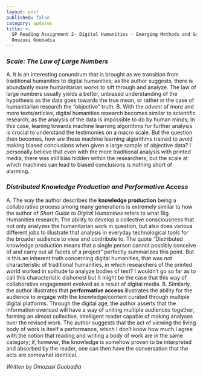 ```yaml
---
layout: post
published: false
category: updates
title: >-
  SP Reading Assignment 2- Digital Humanities - Emerging Methods and Genres by
  Omozusi Guobadia
---
```

### _Scale: The Law of Large Numbers_
A. It is an interesting conundrum that is brought as we transition from traditional humanities to digital humanities; as the author suggests, there is abundantly more humanitarian works to sift through and analyze. The law of large numbers usually yields a better, unbiased understanding of the hypothesis as the data goes towards the true mean, or rather in the case of humanitarian research the “objective” truth.
B. With the advent of more and more texts/articles, digital humanities research becomes similar to scientific research, as the analysis of the data is impossible to do by human minds; In this case, leaning towards machine learning algorithms for further analysis is crucial to understand the testimonies on a macro scale. But the question then becomes, how are these machine learning algorithms trained to avoid making biased conclusions when given a large sample of objective data? I personally believe that even with the more traditional analysis with printed media, there was still bias hidden within the researchers; but the scale at which machines can lead to biased conclusions is nothing short of alarming. 

### _Distributed Knowledge Production and Performative Access_
A. The way the author describes the **knowledge production** being a collaborative process among many generations is extremely similar to how the author of _Short Guide to Digital Humanities_ refers to what Big Humanities research; The ability to develop a collective consciousness that not only analyzes the humanitarian work in question, but also does various different jobs to illustrate that analysis in everyday technological tools for the broader audience to view and contribute to. The quote “Distributed knowledge production means that a single person cannot possibly conceive of and carry out all facets of a project” perfectly summarizes this point. But is this an inherent truth concerning digital humanities, that was not characteristic of traditional humanities, in which researchers of the printed world worked in solitude to analyze bodies of text? I wouldn’t go so far as to call this characteristic dishonest but it might be the case that this way of collaborative engagement evolved as a result of digital media.
B. Similarly, the author illustrates that **performative access** illustrates the ability for the audience to engage with the knowledge/content curated through multiple digital platforms. Through the digital age, the author asserts that the information overload will have a way of uniting multiple audiences together, forming an almost collective, intelligent reader capable of making analyses over the revised work. The author suggests that the act of viewing the living body of work is itself a performance, which I don’t know how much I agree with the notion that reading and writing a body of work are in the same category; if, however, the knowledge is somehow proven to be interpreted and absorbed by the reader, one can then have the conversation that the acts are somewhat identical.  

_Written by Omozusi Guobadia_
